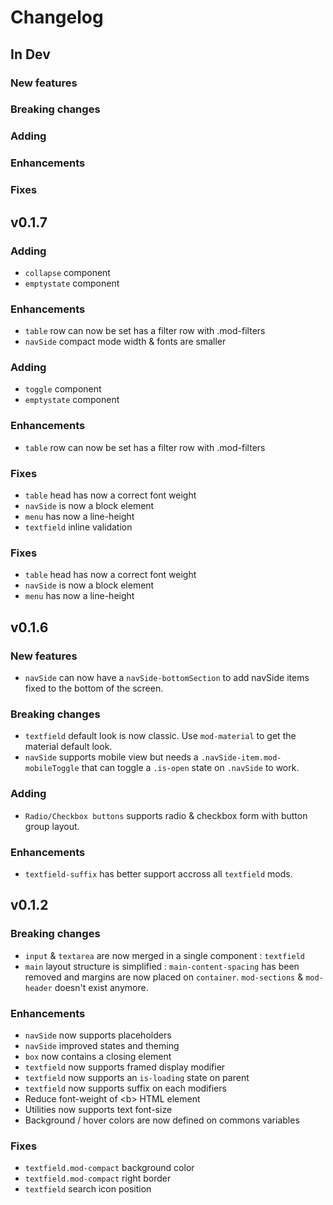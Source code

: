 # Changelog

## In Dev
### New features
### Breaking changes
### Adding
### Enhancements
### Fixes

## v0.1.7
### Adding
- `collapse` component
- `emptystate` component
### Enhancements
- `table` row can now be set has a filter row with .mod-filters
- `navSide` compact mode width & fonts are smaller
### Adding
- `toggle` component
- `emptystate` component
### Enhancements
- `table` row can now be set has a filter row with .mod-filters
### Fixes
- `table` head has now a correct font weight
- `navSide` is now a block element
- `menu` has now a line-height
- `textfield` inline validation
### Fixes
- `table` head has now a correct font weight
- `navSide` is now a block element
- `menu` has now a line-height

## v0.1.6
### New features
- `navSide` can now have a `navSide-bottomSection` to add navSide items fixed to the bottom of the screen.
### Breaking changes
- `textfield` default look is now classic. Use `mod-material` to get the material default look.
- `navSide` supports mobile view but needs a `.navSide-item.mod-mobileToggle` that can toggle a `.is-open` state on `.navSide` to work.
### Adding
- `Radio/Checkbox buttons` supports radio & checkbox form with button group layout.
### Enhancements
- `textfield-suffix` has better support accross all `textfield` mods.

## v0.1.2

### Breaking changes
- `input` & `textarea` are now merged in a single component : `textfield`
- `main` layout structure is simplified : `main-content-spacing` has been removed and margins are now placed on `container`. `mod-sections` & `mod-header` doesn't exist anymore.

### Enhancements
- `navSide` now supports placeholders
- `navSide` improved states and theming
- `box` now contains a closing element
- `textfield` now supports framed display modifier
- `textfield` now supports an `is-loading` state on parent
- `textfield` now supports suffix on each modifiers
- Reduce font-weight of &lt;b&gt; HTML element
- Utilities now supports text font-size
- Background / hover colors are now defined on commons variables

### Fixes
- `textfield.mod-compact` background color
- `textfield.mod-compact` right border
- `textfield` search icon position
